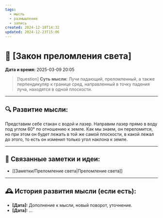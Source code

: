 ```yaml
---
tags:
  - мысль
  - размышление
  - запись
created: 2024-12-18T14:32
updated: 2024-12-23T15:06
---
```


# 💭  [Закон преломления света]

**Дата и время:** 2025-03-09 20:05

> [!question] **Суть мысли:**
> Лучи падающий, преломленный, а также перпендикуляр к границе сред, направленный в точку падения луча, находятся в одной плоскости.

---

## 🔍 Развитие мысли:

Представим себе стакан с водой и лазер. Направим лазер прямо в воду под углом 60° по отношению к земле. Как мы знаем, он переломится, но при этом он будет лежать в той же самой плоскости, в какой лежал до этого, то есть он изменил только угол наклона к земле.

---

## 🔄 Связанные заметки и идеи:

- [[Заметки/Преломление света|Преломление света]]

---

## 🕰️ История развития мысли (если есть):

* **[Дата]:**  Дополнение к мысли, новый поворот, уточнение.
* **[Дата]:**  ...